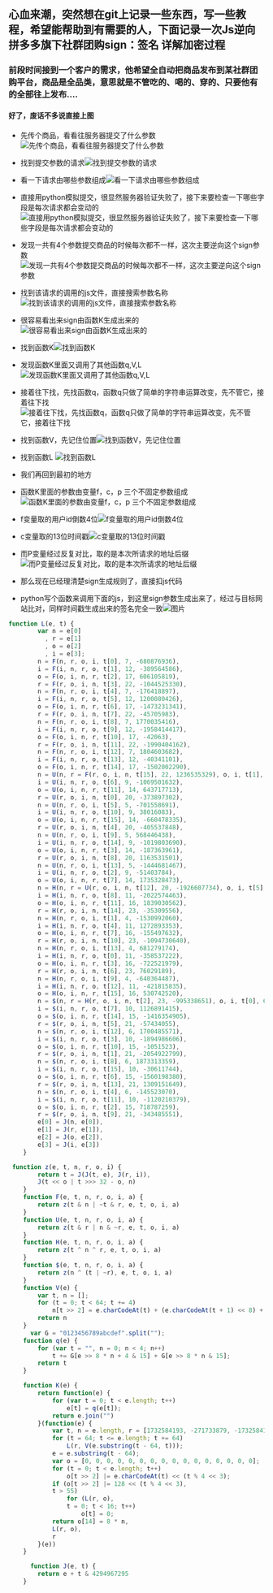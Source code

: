 ## 心血来潮，突然想在git上记录一些东西，写一些教程，希望能帮助到有需要的人，下面记录一次Js逆向拼多多旗下社群团购sign：签名 详解加密过程
### 前段时间接到一个客户的需求，他希望全自动把商品发布到某社群团购平台，商品是全品类，意思就是不管吃的、喝的、穿的、只要他有的全部往上发布....
#### 好了，废话不多说直接上图
- 先传个商品，看看往服务器提交了什么参数![先传个商品，看看往服务器提交了什么参数](http://106.53.156.248:33979/img/1.png)  
- 找到提交参数的请求![找到提交参数的请求](http://106.53.156.248:33979/img/3.png)  
- 看一下请求由哪些参数组成![看一下请求由哪些参数组成](http://106.53.156.248:33979/img/4.png)  
- 直接用python模拟提交，很显然服务器验证失败了，接下来要检查一下哪些字段是每次请求都会变动的![直接用python模拟提交，很显然服务器验证失败了，接下来要检查一下哪些字段是每次请求都会变动的](http://106.53.156.248:33979/img/5.png)  
- 发现一共有4个参数提交商品的时候每次都不一样，这次主要逆向这个sign参数![发现一共有4个参数提交商品的时候每次都不一样，这次主要逆向这个sign参数](http://106.53.156.248:33979/img/6.png)  
- 找到该请求的调用的js文件，直接搜索参数名称![找到该请求的调用的js文件，直接搜索参数名称](http://106.53.156.248:33979/img/8.png)  
- 很容易看出来sign由函数K生成出来的![很容易看出来sign由函数K生成出来的](http://106.53.156.248:33979/img/9.png)  
- 找到函数K![找到函数K](http://106.53.156.248:33979/img/10.png)  
- 发现函数K里面又调用了其他函数q,V,L![发现函数K里面又调用了其他函数q,V,L](http://106.53.156.248:33979/img/11.png)  
- 接着往下找，先找函数q，函数q只做了简单的字符串运算改变，先不管它，接着往下找![接着往下找，先找函数q，函数q只做了简单的字符串运算改变，先不管它，接着往下找](http://106.53.156.248:33979/img/12.png)  
- 找到函数V，先记住位置![找到函数V，先记住位置](http://106.53.156.248:33979/img/13.png)  
- 找到函数L  ![找到函数L](http://106.53.156.248:33979/img/14.png)  
- 我们再回到最初的地方

- 函数K里面的参数由变量f，c，p 三个不固定参数组成![函数K里面的参数由变量f，c，p 三个不固定参数组成](http://106.53.156.248:33979/img/16.png)
- f变量取的用户id倒数4位![f变量取的用户id倒数4位](http://106.53.156.248:33979/img/15.png)
- c变量取的13位时间戳![c变量取的13位时间戳](http://106.53.156.248:33979/img/19.png)
- 而P变量经过反复对比，取的是本次所请求的地址后缀![而P变量经过反复对比，取的是本次所请求的地址后缀](http://106.53.156.248:33979/img/18.png)

- 那么现在已经理清楚sign生成规则了，直接扣js代码

- python写个函数来调用下面的js，到这里sign参数生成出来了，经过与目标网站比对，同样时间戳生成出来的签名完全一致![图片](http://106.53.156.248:33979/img/23.png)<br>

```javascript
function L(e, t) {
        var n = e[0]
          , r = e[1]
          , o = e[2]
          , i = e[3];
        n = F(n, r, o, i, t[0], 7, -680876936),
        i = F(i, n, r, o, t[1], 12, -389564586),
        o = F(o, i, n, r, t[2], 17, 606105819),
        r = F(r, o, i, n, t[3], 22, -1044525330),
        n = F(n, r, o, i, t[4], 7, -176418897),
        i = F(i, n, r, o, t[5], 12, 1200080426),
        o = F(o, i, n, r, t[6], 17, -1473231341),
        r = F(r, o, i, n, t[7], 22, -45705983),
        n = F(n, r, o, i, t[8], 7, 1770035416),
        i = F(i, n, r, o, t[9], 12, -1958414417),
        o = F(o, i, n, r, t[10], 17, -42063),
        r = F(r, o, i, n, t[11], 22, -1990404162),
        n = F(n, r, o, i, t[12], 7, 1804603682),
        i = F(i, n, r, o, t[13], 12, -40341101),
        o = F(o, i, n, r, t[14], 17, -1502002290),
        n = U(n, r = F(r, o, i, n, t[15], 22, 1236535329), o, i, t[1], 5, -165796510),
        i = U(i, n, r, o, t[6], 9, -1069501632),
        o = U(o, i, n, r, t[11], 14, 643717713),
        r = U(r, o, i, n, t[0], 20, -373897302),
        n = U(n, r, o, i, t[5], 5, -701558691),
        i = U(i, n, r, o, t[10], 9, 38016083),
        o = U(o, i, n, r, t[15], 14, -660478335),
        r = U(r, o, i, n, t[4], 20, -405537848),
        n = U(n, r, o, i, t[9], 5, 568446438),
        i = U(i, n, r, o, t[14], 9, -1019803690),
        o = U(o, i, n, r, t[3], 14, -187363961),
        r = U(r, o, i, n, t[8], 20, 1163531501),
        n = U(n, r, o, i, t[13], 5, -1444681467),
        i = U(i, n, r, o, t[2], 9, -51403784),
        o = U(o, i, n, r, t[7], 14, 1735328473),
        n = H(n, r = U(r, o, i, n, t[12], 20, -1926607734), o, i, t[5], 4, -378558),
        i = H(i, n, r, o, t[8], 11, -2022574463),
        o = H(o, i, n, r, t[11], 16, 1839030562),
        r = H(r, o, i, n, t[14], 23, -35309556),
        n = H(n, r, o, i, t[1], 4, -1530992060),
        i = H(i, n, r, o, t[4], 11, 1272893353),
        o = H(o, i, n, r, t[7], 16, -155497632),
        r = H(r, o, i, n, t[10], 23, -1094730640),
        n = H(n, r, o, i, t[13], 4, 681279174),
        i = H(i, n, r, o, t[0], 11, -358537222),
        o = H(o, i, n, r, t[3], 16, -722521979),
        r = H(r, o, i, n, t[6], 23, 76029189),
        n = H(n, r, o, i, t[9], 4, -640364487),
        i = H(i, n, r, o, t[12], 11, -421815835),
        o = H(o, i, n, r, t[15], 16, 530742520),
        n = $(n, r = H(r, o, i, n, t[2], 23, -995338651), o, i, t[0], 6, -198630844),
        i = $(i, n, r, o, t[7], 10, 1126891415),
        o = $(o, i, n, r, t[14], 15, -1416354905),
        r = $(r, o, i, n, t[5], 21, -57434055),
        n = $(n, r, o, i, t[12], 6, 1700485571),
        i = $(i, n, r, o, t[3], 10, -1894986606),
        o = $(o, i, n, r, t[10], 15, -1051523),
        r = $(r, o, i, n, t[1], 21, -2054922799),
        n = $(n, r, o, i, t[8], 6, 1873313359),
        i = $(i, n, r, o, t[15], 10, -30611744),
        o = $(o, i, n, r, t[6], 15, -1560198380),
        r = $(r, o, i, n, t[13], 21, 1309151649),
        n = $(n, r, o, i, t[4], 6, -145523070),
        i = $(i, n, r, o, t[11], 10, -1120210379),
        o = $(o, i, n, r, t[2], 15, 718787259),
        r = $(r, o, i, n, t[9], 21, -343485551),
        e[0] = J(n, e[0]),
        e[1] = J(r, e[1]),
        e[2] = J(o, e[2]),
        e[3] = J(i, e[3])
    } 

 function z(e, t, n, r, o, i) {
        return t = J(J(t, e), J(r, i)),
        J(t << o | t >>> 32 - o, n)
    }
    function F(e, t, n, r, o, i, a) {
        return z(t & n | ~t & r, e, t, o, i, a)
    }
    function U(e, t, n, r, o, i, a) {
        return z(t & r | n & ~r, e, t, o, i, a)
    }
    function H(e, t, n, r, o, i, a) {
        return z(t ^ n ^ r, e, t, o, i, a)
    }
    function $(e, t, n, r, o, i, a) {
        return z(n ^ (t | ~r), e, t, o, i, a)
    }
    function V(e) {
        var t, n = [];
        for (t = 0; t < 64; t += 4)
            n[t >> 2] = e.charCodeAt(t) + (e.charCodeAt(t + 1) << 8) + (e.charCodeAt(t + 2) << 16) + (e.charCodeAt(t + 3) << 24);
        return n
    }
      var G = "0123456789abcdef".split("");
    function q(e) {
        for (var t = "", n = 0; n < 4; n++)
            t += G[e >> 8 * n + 4 & 15] + G[e >> 8 * n & 15];
        return t
    }

    function K(e) {
        return function(e) {
            for (var t = 0; t < e.length; t++)
                e[t] = q(e[t]);
            return e.join("")
        }(function(e) {
            var t, n = e.length, r = [1732584193, -271733879, -1732584194, 271733878];
            for (t = 64; t <= e.length; t += 64)
                L(r, V(e.substring(t - 64, t)));
            e = e.substring(t - 64);
            var o = [0, 0, 0, 0, 0, 0, 0, 0, 0, 0, 0, 0, 0, 0, 0, 0];
            for (t = 0; t < e.length; t++)
                o[t >> 2] |= e.charCodeAt(t) << (t % 4 << 3);
            if (o[t >> 2] |= 128 << (t % 4 << 3),
            t > 55)
                for (L(r, o),
                t = 0; t < 16; t++)
                    o[t] = 0;
            return o[14] = 8 * n,
            L(r, o),
            r
        }(e))
    }

      function J(e, t) {
        return e + t & 4294967295
    } 


